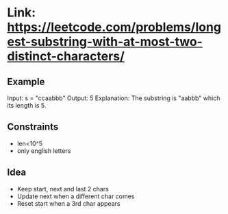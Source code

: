 # Link: https://leetcode.com/problems/longest-substring-with-at-most-two-distinct-characters/

## Example

Input: s = "ccaabbb"
Output: 5
Explanation: The substring is "aabbb" which its length is 5.

## Constraints

- len<10^5
- only english letters

## Idea

- Keep start, next and last 2 chars
- Update next when a different char comes
- Reset start when a 3rd char appears
